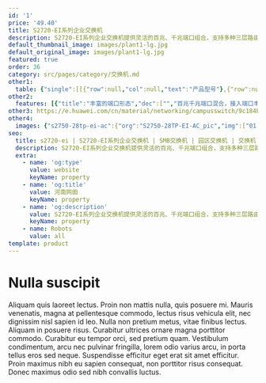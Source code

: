 ```yaml
---
id: '1'
price: '49.40'
title: S2720-EI系列企业交换机
description: S2720-EI系列企业交换机提供灵活的百兆、千兆端口组合，支持多种三层路由协议，具备更高性能和更丰富的业务处理能力，可作为Client接入SVF超级虚拟交换网，广泛应用于企业园区接入、百兆到桌面千兆上行等多种应用场景。
default_thumbnail_image: images/plant1-lg.jpg
default_original_image: images/plant1-lg.jpg
featured: true
order: 36
category: src/pages/category/交换机.md
other1: 
  table: {"single":[[{"row":null,"col":null,"text":"产品型号"},{"row":null,"col":null,"text":"S2720-12TP-EI\nS2720-12TP-PWR-EI"},{"row":null,"col":null,"text":"S2720-28TP-PWR-EI-L\nS2720-28TP-EI\nS2720-28TP-PWR-EI"},{"row":null,"col":null,"text":"S2720-52TP-EI\nS2720-52TP-PWR-EI"}],[{"row":null,"col":null,"text":"交换容量"},{"row":null,"col":null,"text":"128Gbps"},{"row":null,"col":null,"text":"128Gbps"},{"row":null,"col":null,"text":"336Gbps"}],[{"row":null,"col":null,"text":"包转发率"},{"row":null,"col":null,"text":"12.6Mpps"},{"row":null,"col":null,"text":"20.4Mpps"},{"row":null,"col":null,"text":"34.8Mpps"}],[{"row":null,"col":null,"text":"固定端口"},{"row":null,"col":null,"text":"下行4个百兆，4个千兆端口\n上行4个千兆端口"},{"row":null,"col":null,"text":"下行16个百兆，8个千兆端口\n上行4个千兆端口"},{"row":null,"col":null,"text":"下行32个百兆，16个千兆端口\n上行4个千兆端口"}],[{"row":null,"col":null,"text":"MAC特性"},{"row":null,"col":"3","text":"支持16K MAC地址\n支持MAC地址自动学习和老化\n支持静态、动态、黑洞MAC表项\n支持接口MAC地址学习个数限制"}],[{"row":null,"col":null,"text":"VLAN特性"},{"row":null,"col":"3","text":"支持4K个VLAN\n支持基于MAC/协议/IP子网/策略/端口的VLAN\n支持基于端口的QinQ"}],[{"row":null,"col":null,"text":"IP路由"},{"row":null,"col":"3","text":"静态路由\n支持RIP、RIPng，OSPF协议"}],[{"row":null,"col":null,"text":"互通性"},{"row":null,"col":"3","text":"VBST基于VLAN生成树协议（和PVST/PVST+/RPVST 互通）\nLNP 链路类型协商协议（和DTP相似功能）\nVCMP VLAN集中管理协议（和VTP相似功能）\n\n详细的互联互通认证与报告，请访问这里。"}]]}
other2:
  features: [{"title":"丰富的端口形态","dec":["","百兆千兆端口混合，接入端口丰富",""]},{"title":"智能堆叠","dec":["","iStack智能堆叠提升交换机可靠性、可扩展性，堆叠后的逻辑系统可统一配置管理，大大降低系统运维的成本",""]},{"title":"高性能","dec":["","支持RIP、OSPF特性，路由性能在百兆交换机领域拥有领先地位",""]}]
other3: https://e.huawei.com/cn/material/networking/campusswitch/9c184be712c647bda3f31ac8d1fb0895
other4:
  images: {"s2750-28tp-ei-ac":{"org":"S2750-28TP-EI-AC_pic","img":["01.png","02.png","03.png","04.png","07.png","08.png"]}}
seo:
  title: s2720-ei | S2720-EI系列企业交换机 | SMB交换机 | 园区交换机 | 交换机 | 企业网络
  description: S2720-EI系列企业交换机提供灵活的百兆、千兆端口组合，支持多种三层路由协议，具备更高性能和更丰富的业务处理能力，可作为Client接入SVF超级虚拟交换网，广泛应用于企业园区接入、百兆到桌面千兆上行等多种应用场景。
  extra:
    - name: 'og:type'
      value: website
      keyName: property
    - name: 'og:title'
      value: 河南网田
      keyName: property
    - name: 'og:description'
      value: S2720-EI系列企业交换机提供灵活的百兆、千兆端口组合，支持多种三层路由协议，具备更高性能和更丰富的业务处理能力，可作为Client接入SVF超级虚拟交换网，广泛应用于企业园区接入、百兆到桌面千兆上行等多种应用场景。
      keyName: property
    - name: Robots
      value: all
template: product
---
```


# Nulla suscipit

Aliquam quis laoreet lectus. Proin non mattis nulla, quis posuere mi. Mauris venenatis, magna at pellentesque commodo, lectus risus vehicula elit, nec dignissim nisl sapien id leo. Nulla non pretium metus, vitae finibus lectus. Aliquam in posuere risus. Curabitur ultrices ornare magna porttitor commodo. Curabitur eu tempor orci, sed pretium quam. Vestibulum condimentum, arcu nec pulvinar fringilla, lorem odio varius arcu, in porta tellus eros sed neque. Suspendisse efficitur eget erat sit amet efficitur. Proin maximus nibh eu sapien consequat, non porttitor risus consequat. Donec maximus odio sed nibh convallis luctus.